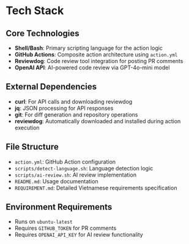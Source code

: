 # Tech Stack

## Core Technologies
- **Shell/Bash**: Primary scripting language for the action logic
- **GitHub Actions**: Composite action architecture using `action.yml`
- **Reviewdog**: Code review tool integration for posting PR comments
- **OpenAI API**: AI-powered code review via GPT-4o-mini model

## External Dependencies
- **curl**: For API calls and downloading reviewdog
- **jq**: JSON processing for API responses
- **git**: For diff generation and repository operations
- **reviewdog**: Automatically downloaded and installed during action execution

## File Structure
- `action.yml`: GitHub Action configuration
- `scripts/detect-language.sh`: Language detection logic
- `scripts/ai-review.sh`: AI review implementation
- `README.md`: Usage documentation
- `REQUIREMENT.md`: Detailed Vietnamese requirements specification

## Environment Requirements
- Runs on `ubuntu-latest`
- Requires `GITHUB_TOKEN` for PR comments
- Requires `OPENAI_API_KEY` for AI review functionality